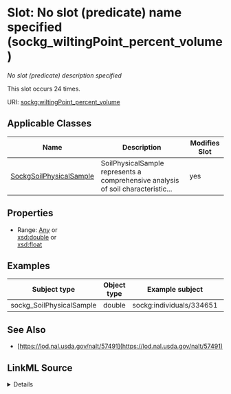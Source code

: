 

# Slot: No slot (predicate) name specified (sockg_wiltingPoint_percent_volume)


_No slot (predicate) description specified_






This slot occurs 24 times.


URI: [sockg:wiltingPoint_percent_volume](https://idir.uta.edu/sockg-ontology/docs/wiltingPoint_percent_volume)



<!-- no inheritance hierarchy -->





## Applicable Classes

| Name | Description | Modifies Slot |
| --- | --- | --- |
| [SockgSoilPhysicalSample](../classes/SockgSoilPhysicalSample.md) | SoilPhysicalSample represents a comprehensive analysis of soil characteristic... |  yes  |







## Properties

* Range: [Any](../classes/Any.md)&nbsp;or&nbsp;<br />[xsd:double](http://www.w3.org/2001/XMLSchema#double)&nbsp;or&nbsp;<br />[xsd:float](http://www.w3.org/2001/XMLSchema#float)






## Examples

| Subject type | Object type | Example subject | Example object | Occurrences |
| --- | --- | --- | --- | --- |
| sockg_SoilPhysicalSample | double | sockg:individuals/334651 | 21.2 | 24 |


## See Also

* [https://lod.nal.usda.gov/nalt/57491](https://lod.nal.usda.gov/nalt/57491)



## LinkML Source

<details>

```yaml
name: sockg_wiltingPoint_percent_volume
annotations:
  count:
    tag: count
    value: 24
description: No slot (predicate) description specified
title: No slot (predicate) name specified
examples:
- object:
    example_object: '21.2'
    example_object_type: double
    example_predicate: sockg:wiltingPoint_percent_volume
    example_subject: sockg:individuals/334651
    example_subject_type: sockg_SoilPhysicalSample
from_schema: soc-kg
see_also:
- https://lod.nal.usda.gov/nalt/57491
rank: 1000
domain: sockg_SoilPhysicalSample
slot_uri: sockg:wiltingPoint_percent_volume
alias: sockg_wiltingPoint_percent_volume
domain_of:
- sockg_SoilPhysicalSample
range: Any
any_of:
- range: double
- range: float

```
</details>